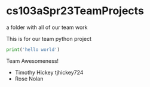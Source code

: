 # cs103aSpr23TeamProjects
a folder with all of our team work 

This is for our team python project

``` python
print('hello world')
```

Team Awesomeness!
* Timothy Hickey tjhickey724
* Rose Nolan

